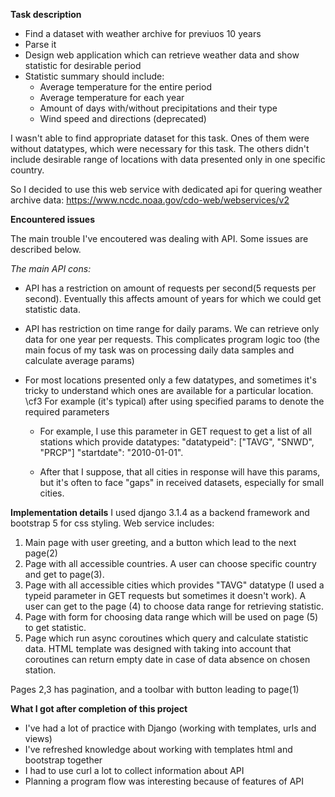  **Task description**
- Find a dataset with weather archive for previuos 10 years
- Parse it
- Design web application which can retrieve weather data and show statistic for desirable period
- Statistic summary should include:
  - Average temperature for the entire period
  - Average temperature for each year
  - Amount of days with/without precipitations and their type
  - Wind speed and directions (deprecated)
  
I wasn't able to find appropriate dataset for this task. Ones of them were without datatypes,
which were necessary for this task.
 The others didn't include desirable range of locations with data presented only in one specific country.

So I decided to use this web service with dedicated api for quering weather archive data:
https://www.ncdc.noaa.gov/cdo-web/webservices/v2

**Encountered issues**

The main trouble I've encoutered was dealing with API. Some issues are described below.

*The main API cons:*


- API has a restriction on amount of requests per second(5 requests per second).
Eventually this affects amount of years for which we could get statistic data.
- API has restriction on time range for daily params. We can retrieve only data for one year per requests.
This complicates program logic too (the main focus of my task was on processing daily data samples and calculate average params)
- For most locations presented only a few datatypes,
  and sometimes it's tricky to understand which ones are available for  a  particular location. \cf3 For example (it's typical) after using specified params to denote the required parameters
  
  - For example, I use this parameter in GET request to get a list of all stations which provide datatypes:
  "datatypeid": ["TAVG", "SNWD", "PRCP"]
  "startdate": "2010-01-01".
  
  - After that I suppose, that all cities in response will have this params, but it's often to face "gaps" in received datasets, especially for small cities.
    
**Implementation details**
I used django 3.1.4 as a backend framework and bootstrap 5 for css styling.
Web service includes:
1) Main page with user greeting, and a button which lead to the next page(2)
2) Page with all accessible countries. A user can choose specific country and get to page(3).
3) Page with all accessible cities which provides "TAVG" datatype (I used a typeid parameter in GET requests but sometimes it doesn't work).
 A user can get to the page (4) to choose data range for retrieving statistic.
4) Page with form for choosing data range which will be used on page (5) to get statistic.
5) Page which run async coroutines which query and calculate statistic data.
   HTML template was designed with taking into account that coroutines can return empty date in case of data absence on chosen station.
   
Pages 2,3 has pagination, and a toolbar with button leading to page(1)


**What I got after completion of this project**

- I've had a lot of practice with Django (working with templates, urls and views)
- I've refreshed knowledge about working with templates html and bootstrap together
- I had to use curl a lot to collect information about API
- Planning a program flow was interesting because of features of API